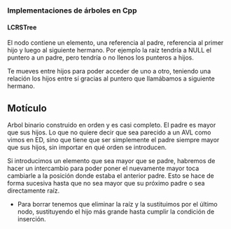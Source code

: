### Implementaciones de árboles en Cpp
#### LCRSTree
El nodo contiene un elemento, una referencia al padre, referencia al primer hijo y luego al siguiente hermano. Por ejemplo la raíz tendría a NULL el puntero a un padre, pero tendría o no llenos los punteros a hijos. 

Te mueves entre hijos para poder acceder de uno a otro, teniendo una relación los hijos entre sí gracias al puntero que llamábamos a siguiente hermano.
## Motículo
Arbol binario construido en orden y es casi completo. El padre es mayor que sus hijos. Lo que no quiere decir que sea parecido a un AVL como vimos en ED, sino que tiene que ser simplemente el padre siempre mayor que sus hijos, sin importar en qué orden se introducen.

Si introducimos un elemento que sea mayor que se padre, habremos de hacer un intercambio para poder poner el nuevamente mayor toca cambiarle a la posición donde estaba el anterior padre. Esto se hace de forma sucesiva hasta que no sea mayor que su próximo padre o sea directamente raíz. 

- Para borrar tenemos que eliminar la raíz y la sustituimos por el último nodo, sustituyendo el hijo más grande hasta cumplir la condición de inserción. 